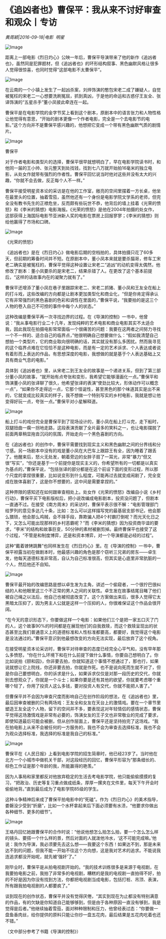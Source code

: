 # 《追凶者也》曹保平：我从来不讨好审查和观众丨专访

*黄周颖|2016-09-18|电影 
                                                明星*

![Image](http://static.ylzbl.com/uploads/ueditor/php/upload/image/20170911/1505122303510451.png)

距离上一部电影《烈日灼心》公映一年后，曹保平导演带来了他的新作《追凶者也》，虽然同是犯罪题材，但《追凶者也》的环形结构叙事、黑色幽默风格让很多人觉得很惊喜，也同时觉得“这部电影不太曹保平”。

![Image](http://p3.pstatp.com/large/39b90004817bcafdd258)

在云南的一个小镇上发生了一起凶杀案，刘烨饰演的憨包宋老二成了嫌疑人，自觉被冤枉的宋老二一心想要洗刷冤屈，抓到真凶，于是他的命运和古惑仔王友全、张译饰演的“五星杀手”董小凤彼此牵连在一起。

曹保平是在电影学院的金字节奖上看到这个剧本，原剧本中的语言张力和人物性格让他觉得有意思，“开始的剧本更像一个作者电影，完全是一个去电影节的电影。”这个方向并不是曹保平感兴趣的，他想把它变成一个带有黑色幽默气质的剧情片。

![Image](http://p3.pstatp.com/large/39b9000481798077a076)

曹保平

对于作者电影和类型片的选择，曹保平很早就想明白了，早在电影学院读书时，和他同一届的王小帅、张元整天到处找钱，找到七八万就开始拍16毫米的独立电影，从处女作就带有强烈的作者性。曹保平回忆说当时他对这些并没有太大的兴趣，“你就不会去做，反正每个人不一样。”

曹保平接受明星资本论的采访是在他的工作室，敞亮的空间里摆着一方长桌，他坐在最里头的位置，抽着雪茄，虽然他还有一个身份是电影学院文学系的老师，但完全没有教书先生的正襟危坐，反而颇有些玩世不恭，他背后的墙上挂着《光荣的愤怒》和《李米的猜想》电影海报。《光荣的愤怒》是他在2004年拍摄的处女作，这部获得上海国际电影节亚洲新人奖的电影在票房上回报寥寥；《李米的猜想》则给他赢得了市场和口碑。

![Image](http://p1.pstatp.com/large/39bd0002df2eb33c8243)

《光荣的愤怒》

《追凶者也》是在《烈日灼心》做电影后期的空档拍的，具体拍摄只花了60多天，但前期的筹备时间并不短。在原剧本中，董小凤本来就是要杀猫哥，修车工宋老二确实是被冤枉的，曹保平觉得这种设置让宋老二“追凶”的动机变得太偶然，他修改了剧本：董小凤要杀的是宋老二，结果杀错了人。在更改了这个基本前提后，“这样的话故事内在的凝聚力就有了。”

曹保平还增添了董小凤在巷子里跟踪宋老二、宋老二抓猪、董小凤和王友全在船上的打斗戏，这些改编的方向都是让剧本更加类型化和商业化，“但是你肯定得承认它有非常强烈的黑色喜剧的色彩和调性在里面的，”曹保平说，“我要拍的是这三个人物的卷入自己不可控的事件中每个人的状态。”

这种改编是曹保平再一次寻找边界的过程。在《导演的控制》一书中，他曾说：“我从事电影行业二十几年，发现纯粹的艺术电影和商业电影其实不太适合我，因此我现在拍摄电影常常面临一个很痛苦的问题：我要在这两者之间努力寻找一个不一样的、适合自己的临界点，”他很明确自己想要做什么：“假如我清楚自己想拍一个类型片，它的商业取向很明确的话，其实就没有那么多困扰。然而我寻觅的这个临界点难在它恰恰不是这种电影，而是有一定的艺术诉求、个人表达或者说有着形而上表达的作品，有思想深度的电影，我想做的就是基于个人表达基础上又具有商业气息的电影。”

具体到《追凶者也》里，从宋老二到王友全的故事是一个递进关系，但到了第三部分董小凤的故事，“就开始有点夸张和变形，我希望它能够漫画化一点。”曹保平和饰演董小凤的张译聊了很久，他希望张译的表演“使劲比较大，形体动作可以概念一点”，“如果你不走得远一点，它那个怪诞性，甚至黑色的那个味道其实是出不来的，它就变成比较真实的样子，我不想做一个特别写实的乡村电影，我就是想让他变得好玩一点，夸张一点。”曹保平对小星解释道。

![Image](http://p1.pstatp.com/large/39bc00045c88ca19c367)

船上打斗的戏份完全是曹保平到了现场设计的，董小凤在船上打斗完，走下船时，双腿扭曲一瘸一拐地走路，这段表演贡献了全片最多的笑料之一，也让电影摆脱了前面两章稍显拖沓沉闷的氛围，开始走向一个黑色喜剧的方向。

在《追凶者也》的创作中，曹保平需要找到现实主义和黑色幽默之间的分界线和分寸感。另一场剧本中没有的戏是董小凤在大巴车上跟踪王有全，因为睡着了跟丢了。他醒来后，怒火无处发，朝着旁边的女胖子扇了一耳光，非常“暴力“但又很“写实”，“你还是基于一个前提你是现实主义的，你希望所有的一切都是以真实为基点的，”曹保平说，“包括张译的部分都是在这个前设下面的变形过程，所以那个尺度的拿捏很重要，比如说变形到什么程度，可能再过去就变成闹剧了，完全变成在肢体喜剧了，这是你不想要的，这中间是需要拿捏的。”

这种界限的感知还在如何跟审查相处上。处女作《光荣的愤怒》改编自小说《乡村行动》，曹保平买下电影版权后，把小说改编成电影剧本，投资没问题了，但剧本一直通不过。在接受《南方周末》的采访时，曹保平表示很不解：“电影管理部门给罗列的意见多达几十条，比如：怎么可以这样描写党的最基层支部书记，他会那么猥琐，他会那么鸡贼，会不择手段，靠欺骗人把4个村霸打倒呢？而光天化日之下，又怎么可能出现那样的乡村恶霸呢？”而《李米的猜想》因为投资商华谊的要求，“李米”的结构和故事巨变，50分钟的素材被删剪掉。最终曹保平也接受了这个过程，“不管是和制度博弈，还是和资本博弈，对一个导演都是必经的过程”。

这种“戴着镣铐跳舞”也同样发生在《烈日灼心》里。在《导演的控制》一书中，曹保平袒露当初在做剧本时，他最感兴趣的角色是那个窃听三兄弟的房东——卓生发，他每天道德标准非常高，自认为自己标准很高，但其实是心底里非常肮脏的一个人，然后他还不自知。

![Image](http://p3.pstatp.com/large/39bc00045c89cf23a160)

曹保平最开始的改编思路是想以卓生发为主角，讲述一个偷窥者，一个很拧巴很纠结的人和他眼里这三个不正常的男人之间的关联性。卓生发在故事结尾目睹了他们被自己绳之以法后，他自己也被彻底改变了。这个方案做出来后，很多人觉得它太黑暗太压抑了，因为男主人公就是这样一个压抑的人，你很难保证这个作品会很开阔。

“在今天的意识形态下，你要做这样一个电影：如果他们三个是把一家五口灭了门的人，这个故事90%的时间都是在展现他们的自我救赎，而这个救赎呈现出的状态甚至比我们普通意义上的道德标准和人性标准都要高，都要好，我觉得这个电影是没法通过的。”曹保平意识到他最想改变的方向无法实现，最后放弃了这个视角。

在接受明星资本论采访时，曹保平对待审查的态度已经完全心平气和，没有早年那么多愤怒，“你在什么环境下和在什么前提下做什么事情，你要自己想明白了。你比如说拍《颐和园》，你非要去拍，你就知道这个事情不想通过了，那也行，如果说就想让它上院线，你还非要去拍，你就是作死。也不是说向死而生就不对了，但是你自己要想明白，你的诉求是什么，如果诉求仅仅是对那一段历史的交代，你就别去想观众了，你就是一个斗士；如果你要是还有其他的欲望，你就要考虑哪个重哪个轻了，你用了投资人这么多钱，要对投资人有交代，你就不能把人害了。”

但曹保平并不会因为审查尺度而影响自己在创作阶段的想法，在《追凶者也》里，最后因审查被删的只有两场戏：王友全和女友在天台上的激情戏。要在一个章节里塑造王友全这个人物，留下的空间并不多，要表现这对年轻情侣的感情状态，曹保平觉得这场激情戏是非常有必要的，饰演女友的王子文也非常敬业的完成了要求，即使知道最后可能会被删，但从创作层面上，曹保平还是坚持拍完了这场戏。“我在拍电影上从来不会被任何的一方服务的，我也不会为审查去选择标准，我也不会为观众选择标准，我选择的标准是我自己的标准。”

![Image](http://p3.pstatp.com/large/39b80004885e3c2bc5d8)

曹保平在《人民日报》上看到电影学院的招生简章时，他已经23岁了。当时他在北方一个小城市中做机关干部，对这段经历的回忆，曹保平形容为“那条细长的、棕色工作证是那个年龄的我，所能赢得的艳羡。”

因为人事局和家里都反对他放弃稳定的生活去考电影学院，他只能偷偷摸摸的复习，“把政治、历史等复习重点做成纸条，厚厚一摞夹在文件里，每天下午开会时偷偷地背。”直到最后成为了电影学院85级的学生。

这种斗争精神后来成了曹保平拍电影中的“死磕”。作为《烈日灼心》的美术指导，娄磐没少受到“折磨”，比如一个水杯拿起来后下面必须要有水渍，“他要求你做出各种细节、更多的细节”。

![Image](http://p9.pstatp.com/large/39f60002be79b597a0ac)

王珞丹回忆她跟曹保平的合作时说：“他说他想怎么拍怎么拍，要一个怎么怎么样的镜头、要搭一个什么样的景，然后对面的人就泼他冷水，‘这不可能完成嘛。’他说：我作为导演，我必须要先去这么想——我要这个东西！如果达不到，那是未来达不到的问题，但我不能一开始不往这个方向想，这是我对艺术的追求。不能说我连追求都没开始呢，就先被‘强奸’了。”

刚毕业时，曹保平是从拍电视剧开始的。“我的技术训练很多是来源于电视剧，在我要拍电影之前，我拍了非常多的电视剧，糟糕的是我的电视剧一直拍得不好，拍的不好是因为你没有找到方法，你都把电视剧当成电影，包括打桩、吊顶、表演，所有跟我拍电视剧的人都要疯了。”

谈到现在的创作状态，曹保平并没有觉得厌倦，“其实到现在为止都没有特别满意的作品，有的欠缺是你知道自己能够够到，但是由于各种原因一直没有够到，我是觉得是后者。”他继续抽着雪茄，面对种种限制和压力，他曾经表过态：“你要做一盘鱼香肉丝，给你提供的原料只能让你炒一盘五花肉，最后结果是五花肉吃着也还不错。”

（文中部分参考了书籍《导演的控制》）

